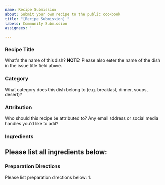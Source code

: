 ```yaml
---
name: Recipe Submission
about: Submit your own recipe to the public cookbook
title: "[Recipe Submission] "
labels: Community Submission
assignees: ''

---
```


### Recipe Title
What's the name of this dish? 
**NOTE:** Please also enter the name of the dish in the issue title field above.

### Category
What category does this dish belong to (e.g. breakfast, dinner, soups, desert)? 

### Attribution
Who should this recipe be attributed to? 
Any email address or social media handles you'd like to add? 

### Ingredients
Please list all ingredients below:
- 


### Preparation Directions
Please list preparation directions below:
1.
